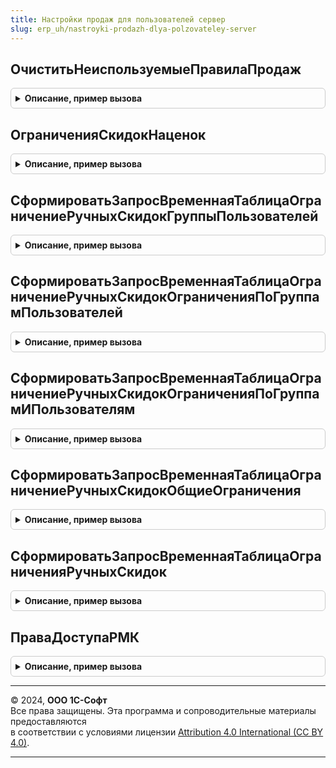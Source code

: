 ```yaml
---
title: Настройки продаж для пользователей сервер
slug: erp_uh/nastroyki-prodazh-dlya-polzovateley-server
---
```



## ОчиститьНеиспользуемыеПравилаПродаж
<details style="margin: 1em 0; padding: 0.5em; border: 1px solid #ccc; border-radius: 6px;">

<summary style="font-weight: bold; cursor: pointer;">Описание, пример вызова</summary>

```bsl

// Очистить неиспользуемые правила продаж.
//
// Параметры:
//  Объект - СправочникОбъект.НастройкиПродажДляПользователей, СправочникОбъект.СоглашенияСКлиентами - Объект.
//
Процедура ОчиститьНеиспользуемыеПравилаПродаж(Объект) Экспорт
```

Пример вызова
```bsl
НастройкиПродажДляПользователейСервер.ОчиститьНеиспользуемыеПравилаПродаж(Объект) 
```
</details>

## ОграниченияСкидокНаценок
<details style="margin: 1em 0; padding: 0.5em; border: 1px solid #ccc; border-radius: 6px;">

<summary style="font-weight: bold; cursor: pointer;">Описание, пример вызова</summary>

```bsl

// Получить ограничения скидок (наценок)
//
// Параметры:
//  СоглашениеСКлиентом - СправочникСсылка.СоглашенияСКлиентами - Соглашение
//  Пользователь - СправочникСсылка.Пользователи - Пользователь.
//
// Возвращаемое значение:
//  ТаблицаЗначений - Ограничений скидок (наценок).
//
Функция ОграниченияСкидокНаценок(СоглашениеСКлиентом = Неопределено, Пользователь) Экспорт
```

Пример вызова
```bsl
Результат = НастройкиПродажДляПользователейСервер.ОграниченияСкидокНаценок(СоглашениеСКлиентом, Пользователь) 
```
</details>

## СформироватьЗапросВременнаяТаблицаОграничениеРучныхСкидокГруппыПользователей
<details style="margin: 1em 0; padding: 0.5em; border: 1px solid #ccc; border-radius: 6px;">

<summary style="font-weight: bold; cursor: pointer;">Описание, пример вызова</summary>

```bsl

// Сформировать запрос временная таблица ограничение ручных скидок группы пользователей.
//
// Параметры:
//  ТекстЗапроса - Строка - Текст запроса.
//
Процедура СформироватьЗапросВременнаяТаблицаОграничениеРучныхСкидокГруппыПользователей(ТекстЗапроса) Экспорт
```

Пример вызова
```bsl
НастройкиПродажДляПользователейСервер.СформироватьЗапросВременнаяТаблицаОграничениеРучныхСкидокГруппыПользователей(ТекстЗапроса) 
```
</details>

## СформироватьЗапросВременнаяТаблицаОграничениеРучныхСкидокОграниченияПоГруппамПользователей
<details style="margin: 1em 0; padding: 0.5em; border: 1px solid #ccc; border-radius: 6px;">

<summary style="font-weight: bold; cursor: pointer;">Описание, пример вызова</summary>

```bsl

// Сформировать запрос временная таблица ограничение ручных скидок ограничения по группам пользователей.
//
// Параметры:
//  ТекстЗапроса - Строка - Текст запроса
//  ИспользоватьЦеновыеГруппы - Булево - Признак использования ценовых групп.
//
Процедура СформироватьЗапросВременнаяТаблицаОграничениеРучныхСкидокОграниченияПоГруппамПользователей(ТекстЗапроса, ИспользоватьЦеновыеГруппы) Экспорт
```

Пример вызова
```bsl
НастройкиПродажДляПользователейСервер.СформироватьЗапросВременнаяТаблицаОграничениеРучныхСкидокОграниченияПоГруппамПользователей(ТекстЗапроса, ИспользоватьЦеновыеГруппы) 
```
</details>

## СформироватьЗапросВременнаяТаблицаОграничениеРучныхСкидокОграниченияПоГруппамИПользователям
<details style="margin: 1em 0; padding: 0.5em; border: 1px solid #ccc; border-radius: 6px;">

<summary style="font-weight: bold; cursor: pointer;">Описание, пример вызова</summary>

```bsl

// Сформировать запрос временная таблица ограничение ручных скидок ограничения по группам и пользователям.
//
// Параметры:
//  ТекстЗапроса - Строка - Текст запроса
//  ИспользоватьЦеновыеГруппы - Булево - Признак использования ценовых групп.
//
Процедура СформироватьЗапросВременнаяТаблицаОграничениеРучныхСкидокОграниченияПоГруппамИПользователям(ТекстЗапроса, ИспользоватьЦеновыеГруппы) Экспорт
```

Пример вызова
```bsl
НастройкиПродажДляПользователейСервер.СформироватьЗапросВременнаяТаблицаОграничениеРучныхСкидокОграниченияПоГруппамИПользователям(ТекстЗапроса, ИспользоватьЦеновыеГруппы) 
```
</details>

## СформироватьЗапросВременнаяТаблицаОграничениеРучныхСкидокОбщиеОграничения
<details style="margin: 1em 0; padding: 0.5em; border: 1px solid #ccc; border-radius: 6px;">

<summary style="font-weight: bold; cursor: pointer;">Описание, пример вызова</summary>

```bsl

// Сформировать запрос временная таблица ограничение ручных скидок общие ограничения.
//
// Параметры:
//  ТекстЗапроса - Строка - Текст запроса
//  ИспользоватьЦеновыеГруппы - Булево - Признак использования ценовых групп.
//  ИспользоватьОграниченияПоПользователям - Булево - Признак использования ограничений по пользователям.
//  ИспользоватьОграниченияПоСоглашениям - Булево - Признак использования ограничений по соглашениям.
//
Процедура СформироватьЗапросВременнаяТаблицаОграничениеРучныхСкидокОбщиеОграничения(ТекстЗапроса, ИспользоватьЦеновыеГруппы, ИспользоватьОграниченияПоПользователям, ИспользоватьОграниченияПоСоглашениям) Экспорт
```

Пример вызова
```bsl
НастройкиПродажДляПользователейСервер.СформироватьЗапросВременнаяТаблицаОграничениеРучныхСкидокОбщиеОграничения(ТекстЗапроса, ИспользоватьЦеновыеГруппы, ИспользоватьОграниченияПоПользователям, ИспользоватьОграниченияПоСоглашениям) 
```
</details>

## СформироватьЗапросВременнаяТаблицаОграниченияРучныхСкидок
<details style="margin: 1em 0; padding: 0.5em; border: 1px solid #ccc; border-radius: 6px;">

<summary style="font-weight: bold; cursor: pointer;">Описание, пример вызова</summary>

```bsl

// Сформировать запрос временная таблица ограничения ручных скидок.
//
// Параметры:
//  ТекстЗапроса - Строка - Текст запроса.
//
Процедура СформироватьЗапросВременнаяТаблицаОграниченияРучныхСкидок(ТекстЗапроса) Экспорт
```

Пример вызова
```bsl
НастройкиПродажДляПользователейСервер.СформироватьЗапросВременнаяТаблицаОграниченияРучныхСкидок(ТекстЗапроса) 
```
</details>

## ПраваДоступаРМК
<details style="margin: 1em 0; padding: 0.5em; border: 1px solid #ccc; border-radius: 6px;">

<summary style="font-weight: bold; cursor: pointer;">Описание, пример вызова</summary>

```bsl

// Получить права доступа РМК для пользователя.
//
// Параметры:
//  Пользователь - СправочникСсылка - Пользователь.
//
// Возвращаемое значение:
//  Структура - Права доступа пользователя.
//
Функция ПраваДоступаРМК(Пользователь) Экспорт
```

Пример вызова
```bsl
Результат = НастройкиПродажДляПользователейСервер.ПраваДоступаРМК(Пользователь) 
```
</details>

---

© 2024, **ООО 1С-Софт**  
Все права защищены. Эта программа и сопроводительные материалы предоставляются  
в соответствии с условиями лицензии [Attribution 4.0 International (CC BY 4.0)](https://creativecommons.org/licenses/by/4.0/legalcode).

---
